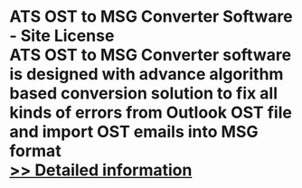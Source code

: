 # ATS OST to MSG Converter Software - Site License<br />ATS OST to MSG Converter software is designed with advance algorithm based conversion solution to fix all kinds of errors from Outlook OST file and import OST emails into MSG format<br />[>> Detailed information](https://secure.shareit.com/shareit/product.html?productid=300778901&affiliateid=200057808)